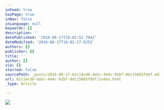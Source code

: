 ```yaml
---
inFeed: true
hasPage: true
inNav: false
inLanguage: null
keywords: []
description: ''
datePublished: '2016-08-17T18:02:52.794Z'
dateModified: '2016-08-17T18:02:17.625Z'
authors: []
publisher: {}
title: ''
author: []
via: {}
starred: false
sourcePath: _posts/2016-08-17-62c14cd6-da5c-444c-92b7-0dc15665fddf.md
url: 62c14cd6-da5c-444c-92b7-0dc15665fddf/index.html
_type: Article

---
```

![](https://the-grid-user-content.s3-us-west-2.amazonaws.com/e9495142-aba1-4dc5-a970-4521921b9697.gif)